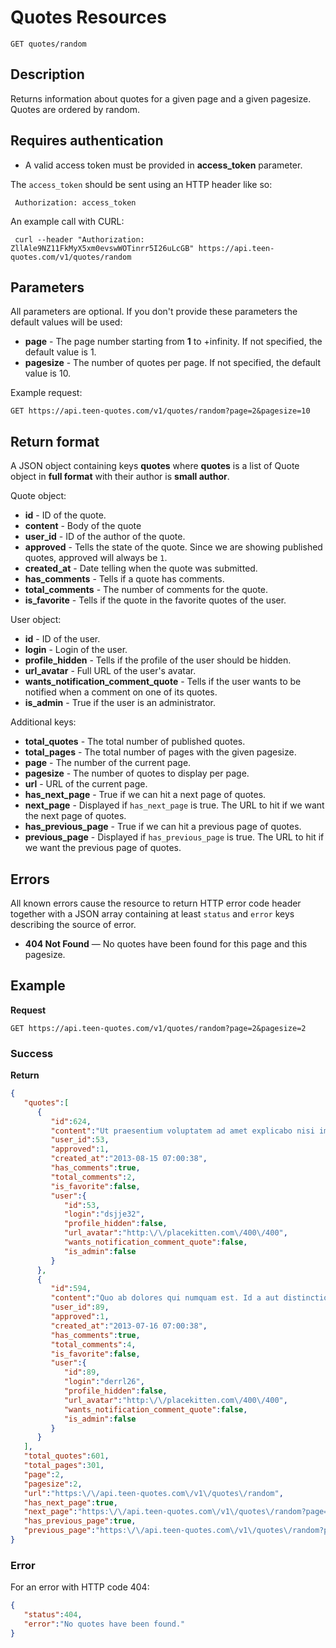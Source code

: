 # Quotes Resources

    GET quotes/random

## Description
Returns information about quotes for a given page and a given pagesize. Quotes are ordered by random.

## Requires authentication
* A valid access token must be provided in **access_token** parameter.

The `access_token` should be sent using an HTTP header like so:

     Authorization: access_token

An example call with CURL:

     curl --header "Authorization: ZllAle9NZ11FkMyX5xm0evswWOTinrr5I26uLcGB" https://api.teen-quotes.com/v1/quotes/random

## Parameters
All parameters are optional. If you don't provide these parameters the default values will be used:

- **page** - The page number starting from **1** to +infinity. If not specified, the default value is 1.
- **pagesize** - The number of quotes per page. If not specified, the default value is 10.

Example request:

    GET https://api.teen-quotes.com/v1/quotes/random?page=2&pagesize=10

## Return format
A JSON object containing keys **quotes** where **quotes** is a list of Quote object in **full format** with their author is **small author**.

Quote object:

- **id** - ID of the quote.
- **content** - Body of the quote
- **user_id** - ID of the author of the quote.
- **approved** - Tells the state of the quote. Since we are showing published quotes, approved will always be `1`.
- **created_at** - Date telling when the quote was submitted.
- **has_comments** - Tells if a quote has comments.
- **total_comments** - The number of comments for the quote.
- **is_favorite** - Tells if the quote in the favorite quotes of the user.


User object:

- **id** - ID of the user.
- **login** - Login of the user.
- **profile_hidden** - Tells if the profile of the user should be hidden.
- **url_avatar** - Full URL of the user's avatar.
- **wants_notification_comment_quote** - Tells if the user wants to be notified when a comment on one of its quotes.
- **is_admin** - True if the user is an administrator.

Additional keys:

- **total_quotes** - The total number of published quotes.
- **total_pages** - The total number of pages with the given pagesize.
- **page** - The number of the current page.
- **pagesize** - The number of quotes to display per page.
- **url** - URL of the current page.
- **has_next_page** - True if we can hit a next page of quotes.
- **next_page** - Displayed if `has_next_page` is true. The URL to hit if we want the next page of quotes.
- **has_previous_page** - True if we can hit a previous page of quotes.
- **previous_page** - Displayed if `has_previous_page` is true. The URL to hit if we want the previous page of quotes.

## Errors
All known errors cause the resource to return HTTP error code header together with a JSON array containing at least `status` and `error` keys describing the source of error.

- **404 Not Found** — No quotes have been found for this page and this pagesize.

## Example
**Request**

    GET https://api.teen-quotes.com/v1/quotes/random?page=2&pagesize=2

### Success
**Return**
``` json
{
   "quotes":[
      {
         "id":624,
         "content":"Ut praesentium voluptatem ad amet explicabo nisi impedit autem. Laborum error quia quisquam culpa. Cupiditate molestiae aut autem quis expedita. Nemo natus consequatur exercitationem magni repellendus a ut. Impedit nesciunt velit quasi.",
         "user_id":53,
         "approved":1,
         "created_at":"2013-08-15 07:00:38",
         "has_comments":true,
         "total_comments":2,
         "is_favorite":false,
         "user":{
            "id":53,
            "login":"dsjje32",
            "profile_hidden":false,
            "url_avatar":"http:\/\/placekitten.com\/400\/400",
            "wants_notification_comment_quote":false,
            "is_admin":false
         }
      },
      {
         "id":594,
         "content":"Quo ab dolores qui numquam est. Id a aut distinctio possimus dolor eum repellendus. Libero aut sapiente non cupiditate cumque et architecto. Nihil aut vitae nihil odio corporis et repellendus.",
         "user_id":89,
         "approved":1,
         "created_at":"2013-07-16 07:00:38",
         "has_comments":true,
         "total_comments":4,
         "is_favorite":false,
         "user":{
            "id":89,
            "login":"derrl26",
            "profile_hidden":false,
            "url_avatar":"http:\/\/placekitten.com\/400\/400",
            "wants_notification_comment_quote":false,
            "is_admin":false
         }
      }
   ],
   "total_quotes":601,
   "total_pages":301,
   "page":2,
   "pagesize":2,
   "url":"https:\/\/api.teen-quotes.com\/v1\/quotes\/random",
   "has_next_page":true,
   "next_page":"https:\/\/api.teen-quotes.com\/v1\/quotes\/random?page=3&pagesize=2",
   "has_previous_page":true,
   "previous_page":"https:\/\/api.teen-quotes.com\/v1\/quotes\/random?page=1&pagesize=2"
}
```
### Error
For an error with HTTP code 404:
``` json
{
   "status":404,
   "error":"No quotes have been found."
}
```